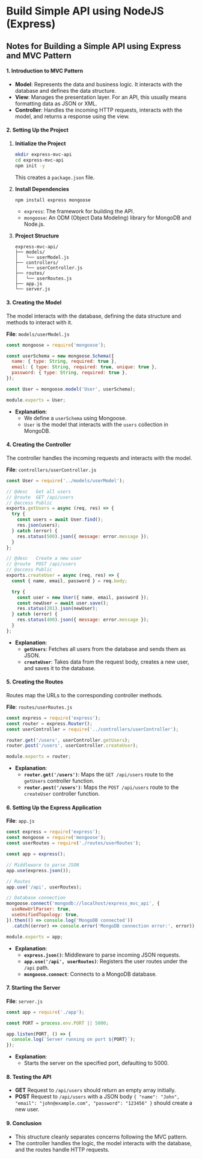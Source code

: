 # Build Simple API using NodeJS (Express)

## Notes for Building a Simple API using Express and MVC Pattern

#### 1. **Introduction to MVC Pattern**
   - **Model**: Represents the data and business logic. It interacts with the database and defines the data structure.
   - **View**: Manages the presentation layer. For an API, this usually means formatting data as JSON or XML.
   - **Controller**: Handles the incoming HTTP requests, interacts with the model, and returns a response using the view.

#### 2. **Setting Up the Project**

1. **Initialize the Project**
   ```bash
   mkdir express-mvc-api
   cd express-mvc-api
   npm init -y
   ```
   This creates a `package.json` file.

2. **Install Dependencies**
   ```bash
   npm install express mongoose
   ```
   - `express`: The framework for building the API.
   - `mongoose`: An ODM (Object Data Modeling) library for MongoDB and Node.js.

3. **Project Structure**
   ```
   express-mvc-api/
   ├── models/
   │   └── userModel.js
   ├── controllers/
   │   └── userController.js
   ├── routes/
   │   └── userRoutes.js
   ├── app.js
   └── server.js
   ```

#### 3. **Creating the Model**
   The model interacts with the database, defining the data structure and methods to interact with it.

   **File**: `models/userModel.js`
   ```javascript
   const mongoose = require('mongoose');

   const userSchema = new mongoose.Schema({
     name: { type: String, required: true },
     email: { type: String, required: true, unique: true },
     password: { type: String, required: true },
   });

   const User = mongoose.model('User', userSchema);

   module.exports = User;
   ```

   - **Explanation**:
     - We define a `userSchema` using Mongoose.
     - `User` is the model that interacts with the `users` collection in MongoDB.

#### 4. **Creating the Controller**
   The controller handles the incoming requests and interacts with the model.

   **File**: `controllers/userController.js`
   ```javascript
   const User = require('../models/userModel');

   // @desc   Get all users
   // @route  GET /api/users
   // @access Public
   exports.getUsers = async (req, res) => {
     try {
       const users = await User.find();
       res.json(users);
     } catch (error) {
       res.status(500).json({ message: error.message });
     }
   };

   // @desc   Create a new user
   // @route  POST /api/users
   // @access Public
   exports.createUser = async (req, res) => {
     const { name, email, password } = req.body;

     try {
       const user = new User({ name, email, password });
       const newUser = await user.save();
       res.status(201).json(newUser);
     } catch (error) {
       res.status(400).json({ message: error.message });
     }
   };
   ```

   - **Explanation**:
     - **`getUsers`**: Fetches all users from the database and sends them as JSON.
     - **`createUser`**: Takes data from the request body, creates a new user, and saves it to the database.

#### 5. **Creating the Routes**
   Routes map the URLs to the corresponding controller methods.

   **File**: `routes/userRoutes.js`
   ```javascript
   const express = require('express');
   const router = express.Router();
   const userController = require('../controllers/userController');

   router.get('/users', userController.getUsers);
   router.post('/users', userController.createUser);

   module.exports = router;
   ```

   - **Explanation**:
     - **`router.get('/users')`**: Maps the `GET /api/users` route to the `getUsers` controller function.
     - **`router.post('/users')`**: Maps the `POST /api/users` route to the `createUser` controller function.

#### 6. **Setting Up the Express Application**

   **File**: `app.js`
   ```javascript
   const express = require('express');
   const mongoose = require('mongoose');
   const userRoutes = require('./routes/userRoutes');

   const app = express();

   // Middleware to parse JSON
   app.use(express.json());

   // Routes
   app.use('/api', userRoutes);

   // Database connection
   mongoose.connect('mongodb://localhost/express_mvc_api', {
     useNewUrlParser: true,
     useUnifiedTopology: true,
   }).then(() => console.log('MongoDB connected'))
     .catch((error) => console.error('MongoDB connection error:', error));

   module.exports = app;
   ```

   - **Explanation**:
     - **`express.json()`**: Middleware to parse incoming JSON requests.
     - **`app.use('/api', userRoutes)`**: Registers the user routes under the `/api` path.
     - **`mongoose.connect`**: Connects to a MongoDB database.

#### 7. **Starting the Server**

   **File**: `server.js`
   ```javascript
   const app = require('./app');

   const PORT = process.env.PORT || 5000;

   app.listen(PORT, () => {
     console.log(`Server running on port ${PORT}`);
   });
   ```

   - **Explanation**:
     - Starts the server on the specified port, defaulting to 5000.

#### 8. **Testing the API**
   - **GET** Request to `/api/users` should return an empty array initially.
   - **POST** Request to `/api/users` with a JSON body `{ "name": "John", "email": "john@example.com", "password": "123456" }` should create a new user.

#### 9. **Conclusion**
   - This structure cleanly separates concerns following the MVC pattern.
   - The controller handles the logic, the model interacts with the database, and the routes handle HTTP requests.

   